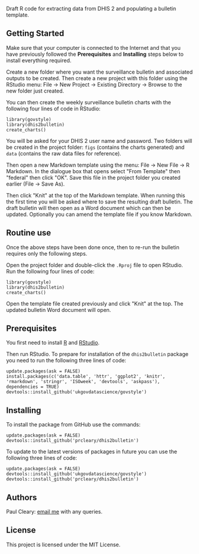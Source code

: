 <!-- # TODO plot by ISO week in ggplot2... ? ordered factor -->
<!-- # TODO Fix missing time periods and formatting -->
<!-- # ? use highcharter -->
Draft R code for extracting data from DHIS 2 and populating a bulletin template.

Getting Started
---------------

Make sure that your computer is connected to the Internet and that you have previously followed the **Prerequisites** and **Installing** steps below to install everything required.

Create a new folder where you want the surveillance bulletin and associated outputs to be created. Then create a new project with this folder using the RStudio menu: File -&gt; New Project -&gt; Existing Directory -&gt; Browse to the new folder just created.

You can then create the weekly surveillance bulletin charts with the following four lines of code in RStudio:

    library(govstyle)
    library(dhis2bulletin)
    create_charts()

You will be asked for your DHIS 2 user name and password. Two folders will be created in the project folder: `figs` (contains the charts generated) and `data` (contains the raw data files for reference).

Then open a new Markdown template using the menu: File -&gt; New File -&gt; R Markdown. In the dialogue box that opens select "From Template" then "federal" then click "OK". Save this file in the project folder you created earlier (File -&gt; Save As).

Then click "Knit" at the top of the Markdown template. When running this the first time you will be asked where to save the resulting draft bulletin. The draft bulletin will then open as a Word document which can then be updated. Optionally you can amend the template file if you know Markdown.

Routine use
-----------

Once the above steps have been done once, then to re-run the bulletin requires only the following steps.

Open the project folder and double-click the `.Rproj` file to open RStudio. Run the following four lines of code:

    library(govstyle)
    library(dhis2bulletin)
    create_charts()

Open the template file created previously and click "Knit" at the top. The updated bulletin Word document will open.

Prerequisites
-------------

You first need to install [R](https://cran.r-project.org/bin/windows/base/release.htm) and [RStudio](https://rstudio.com/products/rstudio/download/#download).

Then run RStudio. To prepare for installation of the `dhis2bulletin` package you need to run the following three lines of code:

    update.packages(ask = FALSE)
    install.packages(c('data.table', 'httr', 'ggplot2', 'knitr', 'rmarkdown', 'stringr', 'ISOweek', 'devtools', 'askpass'), dependencies = TRUE)
    devtools::install_github('ukgovdatascience/govstyle')

Installing
----------

To install the package from GitHub use the commands:

    update.packages(ask = FALSE)
    devtools::install_github('prcleary/dhis2bulletin')

To update to the latest versions of packages in future you can use the following three lines of code:

    update.packages(ask = FALSE)
    devtools::install_github('ukgovdatascience/govstyle')
    devtools::install_github('prcleary/dhis2bulletin')

Authors
-------

Paul Cleary: [email me](mailto:paul.cleary@phe.gov.uk?subject=dhis2bulletin%20query) with any queries.

License
-------

This project is licensed under the MIT License.
